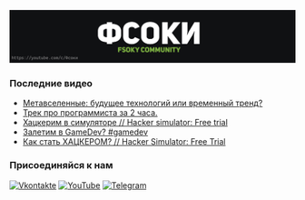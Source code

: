 [![Header](https://github.com/Fsoky/Fsoky/blob/main/assets/header-github.jpg)](https://youtube.com/c/Фсоки)

### Последние видео
<!-- YOUTUBE:START -->
- [Метавселенные: будущее технологий или временный тренд?](https://www.youtube.com/watch?v=glX_i4k_9c4)
- [Трек про программиста за 2 часа.](https://www.youtube.com/watch?v=H7sPLc2_QNw)
- [Хацкерим в симуляторе // Hacker simulator: Free trial](https://www.youtube.com/watch?v=eESwbSSWVkw)
- [Залетим в GameDev? #gamedev](https://www.youtube.com/watch?v=ylFB8SW5uSI)
- [Как стать ХАЦКЕРОМ? // Hacker Simulator: Free Trial](https://www.youtube.com/watch?v=M9NjiUU6aOU)
<!-- YOUTUBE:END -->

### Присоединяйся к нам
[![Vkontakte](https://img.shields.io/badge/Vkontakte-black?style=for-the-badge&logo=VK)](https://vk.com/fsoky)
[![YouTube](https://img.shields.io/badge/YouTube-red?style=for-the-badge&logo=YouTube)](https://youtube.com/c/Фсоки)
[![Telegram](https://img.shields.io/badge/Telegram-blue?style=for-the-badge&logo=Telegram)](https://t.me/fsokycommunity)
